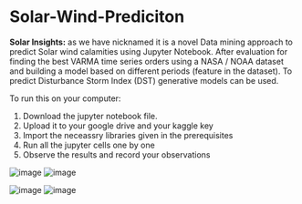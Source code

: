# Solar-Wind-Prediciton

**Solar Insights:** as we have nicknamed it is a novel Data mining approach to predict Solar wind calamities using Jupyter Notebook. After evaluation for finding the best VARMA time series orders using a NASA / NOAA dataset and building a model based on different periods (feature in the dataset). To predict Disturbance Storm Index (DST) generative models can be used.

To run this on your computer:
1. Download the jupyter notebook file.
2. Upload it to your google drive and your kaggle key
3. Import the neceassry libraries given in the prerequisites
4. Run all the jupyter cells one by one
5. Observe the results and record your observations


![image](https://github.com/user-attachments/assets/b7a721f8-b93f-4b02-99d7-c1314ee60f51)
![image](https://github.com/user-attachments/assets/b7a721f8-b93f-4b02-99d7-c1314ee60f51)


![image](https://github.com/user-attachments/assets/0c871fb6-808e-46db-8f65-ed8bcee50682)
![image](https://github.com/user-attachments/assets/0c871fb6-808e-46db-8f65-ed8bcee50682)
